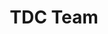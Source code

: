 ---
layout: page
title: TDC Team
subtitle: 
sponsors: my_sponsors
show_sidebar: false
hide_hero: true
---